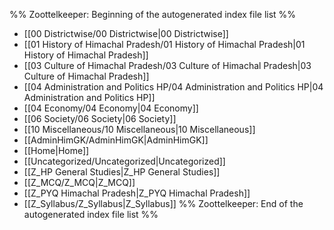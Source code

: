 %% Zoottelkeeper: Beginning of the autogenerated index file list  %%
-  [[00 Districtwise/00 Districtwise|00 Districtwise]]
-  [[01 History of Himachal Pradesh/01 History of Himachal Pradesh|01 History of Himachal Pradesh]]
-  [[03 Culture of Himachal Pradesh/03 Culture of Himachal Pradesh|03 Culture of Himachal Pradesh]]
-  [[04 Administration and Politics HP/04 Administration and Politics HP|04 Administration and Politics HP]]
-  [[04 Economy/04 Economy|04 Economy]]
-  [[06 Society/06 Society|06 Society]]
-  [[10 Miscellaneous/10 Miscellaneous|10 Miscellaneous]]
-  [[AdminHimGK/AdminHimGK|AdminHimGK]]
-  [[Home|Home]]
-  [[Uncategorized/Uncategorized|Uncategorized]]
-  [[Z_HP General Studies|Z_HP General Studies]]
-  [[Z_MCQ/Z_MCQ|Z_MCQ]]
-  [[Z_PYQ Himachal Pradesh|Z_PYQ Himachal Pradesh]]
-  [[Z_Syllabus/Z_Syllabus|Z_Syllabus]]
%% Zoottelkeeper: End of the autogenerated index file list  %%
